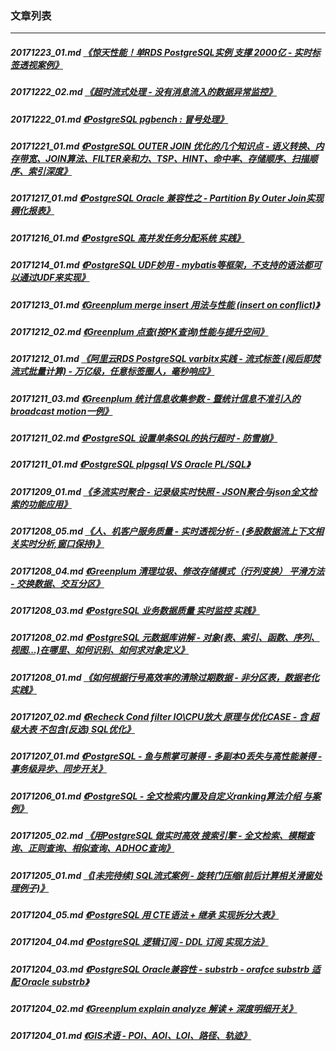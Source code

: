 ### 文章列表  
----  
##### 20171223_01.md   [《惊天性能！单RDS PostgreSQL实例 支撑 2000亿 - 实时标签透视案例》](20171223_01.md)  
##### 20171222_02.md   [《超时流式处理 - 没有消息流入的数据异常监控》](20171222_02.md)  
##### 20171222_01.md   [《PostgreSQL pgbench : 冒号处理》](20171222_01.md)  
##### 20171221_01.md   [《PostgreSQL OUTER JOIN 优化的几个知识点 - 语义转换、内存带宽、JOIN算法、FILTER亲和力、TSP、HINT、命中率、存储顺序、扫描顺序、索引深度》](20171221_01.md)  
##### 20171217_01.md   [《PostgreSQL Oracle 兼容性之 - Partition By Outer Join实现稠化报表》](20171217_01.md)  
##### 20171216_01.md   [《PostgreSQL 高并发任务分配系统 实践》](20171216_01.md)  
##### 20171214_01.md   [《PostgreSQL UDF妙用 - mybatis等框架，不支持的语法都可以通过UDF来实现》](20171214_01.md)  
##### 20171213_01.md   [《Greenplum merge insert 用法与性能 (insert on conflict)》](20171213_01.md)  
##### 20171212_02.md   [《Greenplum 点查(按PK查询)性能与提升空间》](20171212_02.md)  
##### 20171212_01.md   [《阿里云RDS PostgreSQL varbitx实践 - 流式标签 (阅后即焚流式批量计算) - 万亿级，任意标签圈人，毫秒响应》](20171212_01.md)  
##### 20171211_03.md   [《Greenplum 统计信息收集参数 - 暨统计信息不准引入的broadcast motion一例》](20171211_03.md)  
##### 20171211_02.md   [《PostgreSQL 设置单条SQL的执行超时 - 防雪崩》](20171211_02.md)  
##### 20171211_01.md   [《PostgreSQL plpgsql VS Oracle PL/SQL》](20171211_01.md)  
##### 20171209_01.md   [《多流实时聚合 - 记录级实时快照 - JSON聚合与json全文检索的功能应用》](20171209_01.md)  
##### 20171208_05.md   [《人、机客户服务质量 - 实时透视分析 - (多股数据流上下文相关实时分析,窗口保持)》](20171208_05.md)  
##### 20171208_04.md   [《Greenplum 清理垃圾、修改存储模式（行列变换） 平滑方法 - 交换数据、交互分区》](20171208_04.md)  
##### 20171208_03.md   [《PostgreSQL 业务数据质量 实时监控 实践》](20171208_03.md)  
##### 20171208_02.md   [《PostgreSQL 元数据库讲解 - 对象(表、索引、函数、序列、视图...)在哪里、如何识别、如何求对象定义》](20171208_02.md)  
##### 20171208_01.md   [《如何根据行号高效率的清除过期数据 - 非分区表，数据老化实践》](20171208_01.md)  
##### 20171207_02.md   [《Recheck Cond filter IO\CPU放大 原理与优化CASE - 含 超级大表 不包含(反选) SQL优化》](20171207_02.md)  
##### 20171207_01.md   [《PostgreSQL - 鱼与熊掌可兼得 - 多副本0丢失与高性能兼得 - 事务级异步、同步开关》](20171207_01.md)  
##### 20171206_01.md   [《PostgreSQL - 全文检索内置及自定义ranking算法介绍 与案例》](20171206_01.md)  
##### 20171205_02.md   [《用PostgreSQL 做实时高效 搜索引擎 - 全文检索、模糊查询、正则查询、相似查询、ADHOC查询》](20171205_02.md)  
##### 20171205_01.md   [《[未完待续] SQL流式案例 - 旋转门压缩(前后计算相关滑窗处理例子)》](20171205_01.md)  
##### 20171204_05.md   [《PostgreSQL 用 CTE语法 + 继承 实现拆分大表》](20171204_05.md)  
##### 20171204_04.md   [《PostgreSQL 逻辑订阅 - DDL 订阅 实现方法》](20171204_04.md)  
##### 20171204_03.md   [《PostgreSQL Oracle兼容性 - substrb - orafce substrb 适配 Oracle substrb》](20171204_03.md)  
##### 20171204_02.md   [《Greenplum explain analyze 解读 + 深度明细开关》](20171204_02.md)  
##### 20171204_01.md   [《GIS术语 - POI、AOI、LOI、路径、轨迹》](20171204_01.md)  
